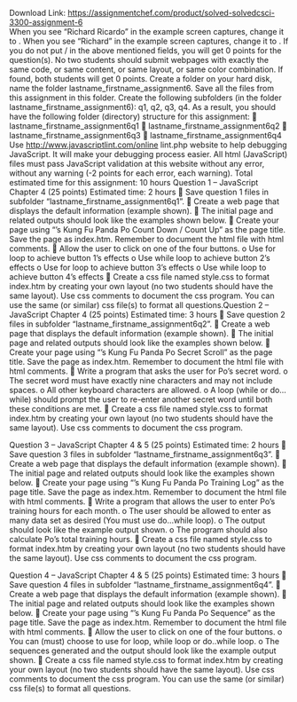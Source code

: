 Download Link: https://assignmentchef.com/product/solved-solvedcsci-3300-assignment-6
<br>
When you see “Richard Ricardo” in the example screen captures, change it to . When you see “Richard” in the example screen captures, change it to . If you do not put / in the above mentioned fields, you will get 0 points for the question(s). No two students should submit webpages with exactly the same code, or same content, or same layout, or same color combination. If found, both students will get 0 points. Create a folder on your hard disk, name the folder lastname_firstname_assignment6. Save all the files from this assignment in this folder. Create the following subfolders (in the folder lastname_firstname_assignment6): q1, q2, q3, q4. As a result, you should have the following folder (directory) structure for this assignment:  lastname_firstname_assignment6q1  lastname_firstname_assignment6q2  lastname_firstname_assignment6q3  lastname_firstname_assignment6q4 Use http://www.javascriptlint.com/online lint.php website to help debugging JavaScript. It will make your debugging process easier. All html (JavaScript) files must pass JavaScript validation at this website without any error, without any warning (-2 points for each error, each warning). Total estimated time for this assignment: 10 hours Question 1 – JavaScript Chapter 4 (25 points) Estimated time: 2 hours  Save question 1 files in subfolder “lastname_firstname_assignment6q1”.  Create a web page that displays the default information (example shown).  The initial page and related outputs should look like the examples shown below.  Create your page using “’s Kung Fu Panda Po Count Down / Count Up” as the page title. Save the page as index.htm. Remember to document the html file with html comments.  Allow the user to click on one of the four buttons. o Use for loop to achieve button 1’s effects o Use while loop to achieve button 2’s effects o Use for loop to achieve button 3’s effects o Use while loop to achieve button 4’s effects  Create a css file named style.css to format index.htm by creating your own layout (no two students should have the same layout). Use css comments to document the css program. You can use the same (or similar) css file(s) to format all questions.Question 2 – JavaScript Chapter 4 (25 points) Estimated time: 3 hours  Save question 2 files in subfolder “lastname_firstname_assignment6q2”.  Create a web page that displays the default information (example shown).  The initial page and related outputs should look like the examples shown below.  Create your page using “’s Kung Fu Panda Po Secret Scroll” as the page title. Save the page as index.htm. Remember to document the html file with html comments.  Write a program that asks the user for Po’s secret word. o The secret word must have exactly nine characters and may not include spaces. o All other keyboard characters are allowed. o A loop (while or do…while) should prompt the user to re-enter another secret word until both these conditions are met.  Create a css file named style.css to format index.htm by creating your own layout (no two students should have the same layout). Use css comments to document the css program.

Question 3 – JavaScript Chapter 4 &amp; 5 (25 points) Estimated time: 2 hours  Save question 3 files in subfolder “lastname_firstname_assignment6q3”.  Create a web page that displays the default information (example shown).  The initial page and related outputs should look like the examples shown below.  Create your page using “’s Kung Fu Panda Po Training Log” as the page title. Save the page as index.htm. Remember to document the html file with html comments.  Write a program that allows the user to enter Po’s training hours for each month. o The user should be allowed to enter as many data set as desired (You must use do…while loop). o The output should look like the example output shown. o The program should also calculate Po’s total training hours.  Create a css file named style.css to format index.htm by creating your own layout (no two students should have the same layout). Use css comments to document the css program.

Question 4 – JavaScript Chapter 4 &amp; 5 (25 points) Estimated time: 3 hours  Save question 4 files in subfolder “lastname_firstname_assignment6q4”.  Create a web page that displays the default information (example shown).  The initial page and related outputs should look like the examples shown below.  Create your page using “’s Kung Fu Panda Po Sequence” as the page title. Save the page as index.htm. Remember to document the html file with html comments.  Allow the user to click on one of the four buttons. o You can (must) choose to use for loop, while loop or do..while loop. o The sequences generated and the output should look like the example output shown.  Create a css file named style.css to format index.htm by creating your own layout (no two students should have the same layout). Use css comments to document the css program. You can use the same (or similar) css file(s) to format all questions.